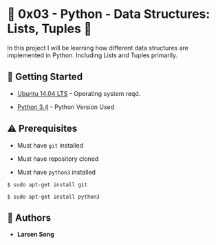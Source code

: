# :shell: 0x03 - Python - Data Structures: Lists, Tuples :shell:

In this project I will be learning how different data structures are implemented in Python. Including Lists and Tuples primarily.
## :running: Getting Started

* [Ubuntu 14.04 LTS](http://releases.ubuntu.com/14.04/) - Operating system reqd.

* [Python 3.4](https://www.python.org/download/releases/3.4.0/) - Python Version Used

## :warning: Prerequisites

* Must have `git` installed

* Must have repository cloned

* Must have `python3` installed

```
$ sudo apt-get install git
```


```
$ sudo apt-get install python3
```

## :blue_book: Authors
* **Larsen Song**
